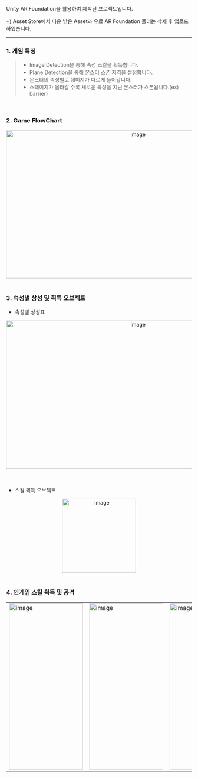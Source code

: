 Unity AR Foundation을 활용하여 제작된 프로젝트입니다.

+) Asset Store에서 다운 받은 Asset과 유료 AR Foundation 폴더는 삭제 후 업로드하였습니다.

---

### 1. 게임 특징
>- Image Detection을 통해 속성 스킬을 획득합니다.
>- Plane Detection을 통해 몬스터 스폰 지역을 설정합니다. 
>- 몬스터의 속성별로 데미지가 다르게 들어갑니다.
>- 스테이지가 올라갈 수록 새로운 특성을 지닌 몬스터가 스폰됩니다.(ex) barrier)
<br>

### 2. Game FlowChart
<div align="center">
    <img src="https://github.com/user-attachments/assets/2453828d-4e3a-419c-b201-bf669abb2846" alt="image" width="700" height="400">
</div>

<br>

### 3. 속성별 상성 및 획득 오브젝트
- 속성별 상성표
<div align="center">
    <img src="https://github.com/user-attachments/assets/a7da6648-56db-4f5d-b27a-acf2247dfcf1" alt="image" width="700" height="400">
</div>

<br>
<br>

- 스킬 획득 오브젝트
<div align="center">
    <img src="https://github.com/user-attachments/assets/c61eb461-ffa0-4932-bc77-1848f9c8cc16" alt="image" width="200" height="200">
</div>

<br>

### 4. 인게임 스킬 획득 및 공격
<div align="center">
    <table>
        <tr>
            <td><img src="https://github.com/user-attachments/assets/3f9fb425-e993-47ae-9023-54566150d48e" alt="image" width="200" height="450"></td>
            <td style="padding-left: 10px;"><img src="https://github.com/user-attachments/assets/b9e2ddb7-eac0-4082-ae73-9c31c92725a4" alt="image" width="200" height="450"></td>
            <td style="padding-left: 10px;"><img src="https://github.com/user-attachments/assets/d790a14e-0928-4de7-88ee-56c8b4c06b5d" alt="image" width="200" height="450"></td>
        </tr>
    </table>
</div>


